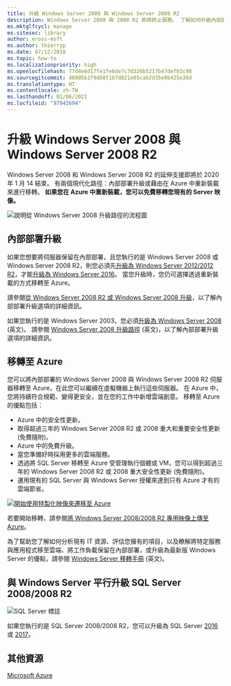 ```yaml
---
title: 升級 Windows Server 2008 與 Windows Server 2008 R2
description: Windows Server 2008 與 2008 R2 即將終止服務。 了解如何升級內部部署或重新裝載至 Azure。
ms.mktglfcycl: manage
ms.sitesec: library
author: eross-msft
ms.author: thierryp
ms.date: 07/12/2018
ms.topic: how-to
ms.localizationpriority: high
ms.openlocfilehash: 77d4e6d17fe1fe6de7c7d326b5217b47def03c98
ms.sourcegitcommit: 40905b1f9d68f1b7d821e05cab2d35e9b425e38d
ms.translationtype: HT
ms.contentlocale: zh-TW
ms.lasthandoff: 01/06/2021
ms.locfileid: "97942694"
---
```

# <a name="upgrade-windows-server-2008-and-windows-server-2008-r2"></a>升級 Windows Server 2008 與 Windows Server 2008 R2

Windows Server 2008 和 Windows Server 2008 R2 的延伸支援即將於 2020 年 1 月 14 結束。 有兩個現代化路徑：內部部署升級或藉由在 Azure 中重新裝載來進行移轉。 **如果您在 Azure 中重新裝載，您可以免費移轉您現有的 Server 映像。**

![說明從 Windows Server 2008 升級路徑的流程圖](media/WS08_upgrade_paths.png)


## <a name="on-premises-upgrade"></a>內部部署升級
如果您想要將伺服器保留在內部部署，且您執行的是 Windows Server 2008 或 Windows Server 2008 R2，則您必須先[升級為 Windows Server 2012/2012 R2](installation-and-upgrade.md#upgrading-to-windows-server-2012-r2)，才能[升級為 Windows Server 2016](installation-and-upgrade.md#upgrading-to-windows-server-2016)。 當您升級時，您仍可選擇透過重新裝載的方式移轉至 Azure。

請參閱[從 Windows Server 2008 R2 或 Windows Server 2008 升級](installation-and-upgrade.md#upgrading-from-windows-server-2008-r2-or-windows-server-2008)，以了解內部部署升級選項的詳細資訊。

如果您執行的是 Windows Server 2003，您必須[升級為 Windows Server 2008](/previous-versions/windows/it-pro/windows-server-2008-r2-and-2008/ff972408(v%3dws.10)) (英文)。 請參閱 [Windows Server 2008 升級路徑](/previous-versions/windows/it-pro/windows-server-2008-r2-and-2008/dd979563(v=ws.10)) (英文)，以了解內部部署升級選項的詳細資訊。


## <a name="migrate-to-azure"></a>移轉至 Azure
您可以將內部部署的 Windows Server 2008 與 Windows Server 2008 R2 伺服器移轉至 Azure，在此您可以繼續在虛擬機器上執行這些伺服器。 在 Azure 中，您將持續符合規範、變得更安全，並在您的工作中新增雲端創意。 移轉至 Azure 的優點包括：

- Azure 中的安全性更新。
- 取得超過三年的 Windows Server 2008 R2 或 2008 重大和重要安全性更新 (免費隨附)。
- Azure 中的免費升級。
- 當您準備好時採用更多的雲端服務。
- 透過將 SQL Server 移轉至 Azure 受管理執行個體或 VM，您可以得到超過三年的 Windows Server 2008 R2 或 2008 重大安全性更新 (免費隨附)。
- 運用現有的 SQL Server 與 Windows Server 授權來達到只有 Azure 才有的雲端節省。

[![開始使用特製化映像來遷移至 Azure](./media/WS08-image-banner-small.png)](uploading-specialized-WS08-image-to-azure.md)

若要開始移轉，請參閱[將 Windows Server 2008/2008 R2 專用映像上傳至 Azure](uploading-specialized-WS08-image-to-azure.md)。

為了幫助您了解如何分析現有 IT 資源、評估您擁有的項目，以及瞭解將特定服務與應用程式移至雲端、將工作負載保留在內部部署，或升級為最新版 Windows Server 的優點，請參閱 [Windows Server 移轉手冊](https://go.microsoft.com/fwlink/?linkid=872689) (英文)。

## <a name="upgrade-sql-server-20082008-r2-in-parallel-with-your-windows-servers"></a>與 Windows Server 平行升級 SQL Server 2008/2008 R2

![SQL Server 標誌](media/sqlr2.jpg)

如果您執行的是 SQL Server 2008/2008 R2，您可以升級為 SQL Server [2016](/sql/sql-server/sql-server-technical-documentation?view=sql-server-2016&preserve-view=true) 或 [2017](/sql/sql-server/sql-server-technical-documentation?view=sql-server-2017&preserve-view=true)。


## <a name="additional-resources"></a>其他資源
[Microsoft Azure](/azure/#pivot=products)
